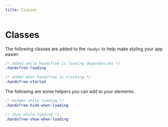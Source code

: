 ```yaml
---
title: Classes
---
```


# Classes

The following classes are added to the `<body>` to help make styling your app easier:

```css
/* Added while handsfree is loading dependencies */
.handsfree-loading

/* Added when handsfree is tracking */
.handsfree-started
```

The following are some helpers you can add to your elements:

```css
/* Hidden while loading */
.handsfree-hide-when-loading

/* Show while loading */
.handsfree-show-when-loading
```

